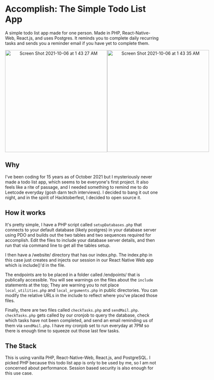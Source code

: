 # Accomplish: The Simple Todo List App
A simple todo list app made for one person. Made in PHP, React-Native-Web, React.js, and uses Postgres. It reminds you to complete daily recurring tasks and sends you a reminder email if you have yet to complete them.

<div align="center" style="display: flex; flex-direction: row; width: 100%;">
  <img width="335" alt="Screen Shot 2021-10-06 at 1 43 27 AM" src="https://user-images.githubusercontent.com/40678238/136148078-f9ba63b8-37c3-42de-8fd6-f84d33517429.png">

  <img width="334" alt="Screen Shot 2021-10-06 at 1 43 35 AM" src="https://user-images.githubusercontent.com/40678238/136148107-7144fea1-b940-40eb-ad50-5e685edae690.png">
</div>


## Why
I've been coding for 15 years as of October 2021 but I mysteriously never made a todo list app, which seems to be everyone's first project. It also feels like a rite of passage, and I needed something to remind me to do Leetcode everyday (gosh darn tech interviews). I decided to bang it out one night, and in the spirit of Hacktoberfest, I decided to open source it.

## How it works
It's pretty simple, I have a PHP script called `setupDatabases.php` that connects to your default database (likely postgres) in your database server using PDO and builds out the two tables and two sequences required for accomplish. Edit the files to include your database server details, and then run that via command line to get all the tables setup.


I then have a /website/ directory that has our index.php. The index.php in this case just creates and injects our session in our React Native Web app which is include()'d in the file.


The endpoints are to be placed in a folder called /endpoints/ that is publically accessible. You will see warnings on the files about the `include` statements at the top; They are warning you to not place `local_utilities.php` and `local_arguments.php` in public directories. You can modify the relative URLs in the include to reflect where you've placed those files.


Finally, there are two files called `checkTasks.php` and `sendMail.php`. `checkTasks.php` gets called by our cronjob to query the database, check which tasks have not been completed, and send an email reminding us of them via `sendMail.php`. I have my cronjob set to run everyday at 7PM so there is enough time to squeeze out those last few tasks.

## The Stack
This is using vanilla PHP, React-Native-Web, React.js, and PostgreSQL. I picked PHP because this todo list app is only to be used by me, so I am not concerned about performance. Session based security is also enough for this use case.
